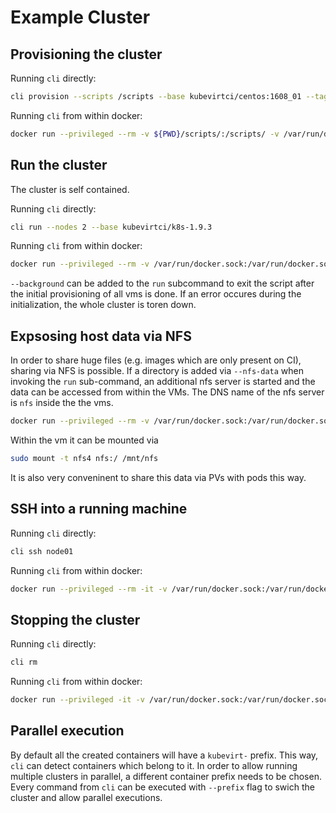 # Example Cluster

## Provisioning the cluster

Running `cli` directly:

```bash
cli provision --scripts /scripts --base kubevirtci/centos:1608_01 --tag kubevirtci/k8s-1.9.3
```

Running `cli` from within docker:

```bash
docker run --privileged --rm -v ${PWD}/scripts/:/scripts/ -v /var/run/docker.sock:/var/run/docker.sock kubevirtci/cli provision --scripts /scripts --base kubevirtci/centos:1608_01 --tag kubevirtci/k8s-1.9.3
```

## Run the cluster

The cluster is self contained.

Running `cli` directly:

```bash
cli run --nodes 2 --base kubevirtci/k8s-1.9.3
```

Running `cli` from within docker:

```bash
docker run --privileged --rm -v /var/run/docker.sock:/var/run/docker.sock kubevirtci/cli:latest run --nodes 2 --base kubevirtci/k8s-1.9.3
```

`--background` can be added to the `run` subcommand to exit the script after
the initial provisioning of all vms is done. If an error occures during the
initialization, the whole cluster is toren down.

## Expsosing host data via NFS

In order to share huge files (e.g. images which are only present on CI),
sharing via NFS is possible. If a directory is added via `--nfs-data` when
invoking the `run` sub-command, an additional nfs server is started and the data
can be accessed from within the VMs. The DNS name of the nfs server is `nfs`
inside the the vms.

```bash
docker run --privileged --rm -v /var/run/docker.sock:/var/run/docker.sock -v /nfs/data:/nfs/data kubevirtci/cli:latest run --nfs-data /nfs/data --nodes 2 --base kubevirtci/k8s-1.9.3
```

Within the vm it can be mounted via

```bash
sudo mount -t nfs4 nfs:/ /mnt/nfs
```

It is also very conveninent to share this data via PVs with pods this way.

## SSH into a running machine

Running `cli` directly:

```bash
cli ssh node01
```

Running `cli` from within docker:

```bash
docker run --privileged --rm -it -v /var/run/docker.sock:/var/run/docker.sock kubevirtci/cli:latest ssh node01 
```
## Stopping the cluster

Running `cli` directly:

```bash
cli rm
```

Running `cli` from within docker:

```bash
docker run --privileged -it -v /var/run/docker.sock:/var/run/docker.sock kubevirtci/cli:latest rm 
```


## Parallel execution

By default all the created containers will have a `kubevirt-` prefix. This way,
`cli` can detect containers which belong to it. In order to allow running
multiple clusters in parallel, a different container prefix needs to be chosen.
Every command from `cli` can be executed with `--prefix` flag to swich the
cluster and allow parallel executions.
